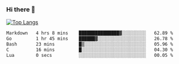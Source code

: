 ### Hi there 👋

<!--
**3Xpl0it3r/3Xpl0it3r** is a ✨ _special_ ✨ repository because its `README.md` (this file) appears on your GitHub profile.

Here are some ideas to get you started:

- 🔭 I’m currently working on ...
- 🌱 I’m currently learning ...
- 👯 I’m looking to collaborate on ...
- 🤔 I’m looking for help with ...
- 💬 Ask me about ...
- 📫 How to reach me: ...
- 😄 Pronouns: ...
- ⚡ Fun fact: ...
-->


[![Top Langs](https://github-readme-stats.vercel.app/api/top-langs/?username=3Xpl0it3r&layout=compact)](https://github.com/3Xpl0it3r/3Xpl0it3r)

<!--START_SECTION:waka-->

```txt
Markdown   4 hrs 8 mins    ███████████████▓░░░░░░░░░   62.89 %
Go         1 hr 45 mins    ██████▓░░░░░░░░░░░░░░░░░░   26.78 %
Bash       23 mins         █▒░░░░░░░░░░░░░░░░░░░░░░░   05.96 %
C          16 mins         █░░░░░░░░░░░░░░░░░░░░░░░░   04.30 %
Lua        0 secs          ░░░░░░░░░░░░░░░░░░░░░░░░░   00.05 %
```

<!--END_SECTION:waka-->

